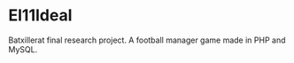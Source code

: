 El11Ideal
=========

Batxillerat final research project. A football manager game made in PHP and MySQL.
